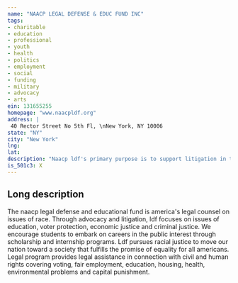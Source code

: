 ```yaml
---
name: "NAACP LEGAL DEFENSE & EDUC FUND INC"
tags:
- charitable
- education
- professional
- youth
- health
- politics
- employment
- social
- funding
- military
- advocacy
- arts
ein: 131655255
homepage: "www.naacpldf.org"
address: |
 40 Rector Street No 5th Fl, \nNew York, NY 10006
state: "NY"
city: "New York"
lng: 
lat: 
description: "Naacp ldf's primary purpose is to support litigation in the areas of poverty and justice, education, voting rights, fair employment, capital punishment, administration of criminal justice, and to increase educational opportunities through scholarships. "
is_501c3: X
---
```


## Long description

The naacp legal defense and educational fund is america's legal counsel on issues of race. Through advocacy and litigation, ldf focuses on issues of education, voter protection, economic justice and criminal justice. We encourage students to embark on careers in the public interest through scholarship and internship programs. Ldf pursues racial justice to move our nation toward a society that fulfills the promise of equality for all americans. Legal program provides legal assistance in connection with civil and human rights covering voting, fair employment, education, housing, health, environmental problems and capital punishment. 
